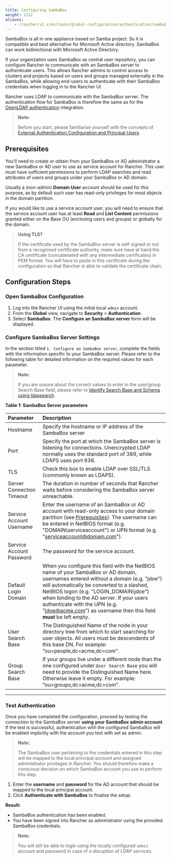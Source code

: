 ```yaml
---
title: Configuring SambaBox
weight: 1112
aliases:
    - /rancher/v2.x/en/tasks/global-configuration/authentication/sambabox/
---
```


SambaBox is all in one appliance based on Samba project. So it is compatible and best alternative for Microsoft Active directory. SambaBox can work bidirectional with Microsoft Active Directory. 

If your organization uses SambaBox as central user repository, you can configure Rancher to communicate with an SambaBox server to authenticate users. This allows Rancher admins to control access to clusters and projects based on users and groups managed externally in the SambaBox, while allowing end-users to authenticate with their SambaBox credentials when logging in to the Rancher UI.

Rancher uses LDAP to communicate with the SambaBox server. The authentication flow for SambaBox is therefore the same as for the [OpenLDAP authentication]({{<baseurl>}}/rancher/v2.x/en/admin-settings/authentication/openldap) integration.

> **Note:**
>
> Before you start, please familiarise yourself with the concepts of [External Authentication Configuration and Principal Users]({{<baseurl>}}/rancher/v2.x/en/admin-settings/authentication/#external-authentication-configuration-and-principal-users).

## Prerequisites

You'll need to create or obtain from your SambaBox or AD administrator a new SambaBox or AD user to use as service account for Rancher. This user must have sufficient permissions to perform LDAP searches and read attributes of users and groups under your SambaBox or AD domain.

Usually a (non-admin) **Domain User** account should be used for this purpose, as by default such user has read-only privileges for most objects in the domain partition.

If you would like to use a service account user, you will need to ensure that the service account user has at least **Read** and **List Content** permissions granted either on the Base OU (enclosing users and groups) or globally for the domain.

> **Using TLS?**
>
> If the certificate used by the SambaBox server is self-signed or not from a recognised certificate authority, make sure have at hand the CA certificate (concatenated with any intermediate certificates) in PEM format. You will have to paste in this certificate during the configuration so that Rancher is able to validate the certificate chain.

## Configuration Steps
### Open SambaBox Configuration

1. Log into the Rancher UI using the initial local `admin` account.
2. From the **Global** view, navigate to **Security** > **Authentication**
3. Select **SambaBox**. The **Configure an SambaBox server** form will be displayed.

### Configure SambaBox Server Settings

In the section titled `1. Configure an SambaBox server`,   complete the fields with the information specific to your SambaBox server. Please refer to the following table for detailed information on the required values for each parameter.

> **Note:**
>
> If you are unsure about the correct values to enter in the  user/group Search Base field, please refer to [Identify Search Base and Schema using ldapsearch](#annex-identify-search-base-and-schema-using-ldapsearch).

**Table 1: SambaBox Server parameters**

| Parameter | Description |
|:--|:--|
| Hostname | Specify the hostname or IP address of the SambaBox server |
| Port | Specify the port at which the SambaBox server is listening for connections. Unencrypted LDAP normally uses the standard port of 389, while LDAPS uses port 636.|
| TLS | Check this box to enable LDAP over SSL/TLS (commonly known as LDAPS).|
| Server Connection Timeout | 	The duration in number of seconds that Rancher waits before considering the SambaBox server unreachable. |
| Service Account Username | Enter the username of an SambaBox or AD account with read-only access to your domain partition (see [Prerequisites](#prerequisites)). The username can be entered in NetBIOS format (e.g. "DOMAIN\serviceaccount") or UPN format (e.g. "serviceaccount@domain.com"). |
| Service Account Password | The password for the service account.  |
| Default Login Domain | When you configure this field with the NetBIOS name of your SambaBox or AD domain, usernames entered without a domain (e.g. "jdoe") will automatically be converted to a slashed,  NetBIOS logon (e.g. "LOGIN_DOMAIN\jdoe") when binding to the AD server. If your users authenticate with the UPN (e.g. "jdoe@acme.com") as username then this field **must** be left empty. |
| User Search Base | The Distinguished Name of the node in your directory tree from which to start searching for user objects. All users must be descendents of this base DN. For example: "ou=people,dc=acme,dc=com".|
| Group Search Base | If your groups live under a different node than the one configured under `User Search Base` you will need to provide the Distinguished Name here. Otherwise leave it empty. For example: "ou=groups,dc=acme,dc=com".|

---

### Test Authentication

Once you have completed the configuration, proceed by testing the connection to the SambaBox server **using your SambaBox admin account**. If the test is successful, authentication with the configured SambaBox will be enabled implicitly with the account you test with set as admin.

> **Note:**
>
> The SambaBox user pertaining to the credentials entered in this step will be mapped to the local principal account and assigned administrator privileges in Rancher. You should therefore make a conscious decision on which SambaBox account you use to perform this step.

1. Enter the **username** and **password** for the AD account that should be mapped to the local principal account.
2. Click **Authenticate with SambaBox** to finalise the setup.

**Result:**

- SambaBox authentication has been enabled.
- You have been signed into Rancher as administrator using the provided SambaBox credentials.

> **Note:**
>
> You will still be able to login using the locally configured `admin` account and password in case of a disruption of LDAP services.

